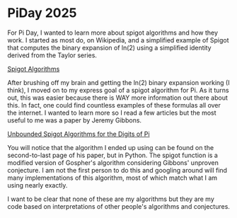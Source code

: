# PiDay 2025 

For Pi Day, I wanted to learn more about spigot algorithms and how they work. I started as most do, on Wikipedia, and a simplified example of Spigot that computes the binary expansion of ln(2) using a simplified identity derived from the Taylor series. 

[Spigot Algorithms](https://en.wikipedia.org/wiki/Spigot_algorithm)

After brushing off my brain and getting the ln(2) binary expansion working (I think), I moved on to my express goal of a spigot algorithm for Pi. As it turns out, this was easier because there is WAY  more information out there about this. In fact, one could find countless examples of these formulas all over the internet. I wanted to learn more so I read a few articles but the most useful to me was a paper by Jeremy Gibbons. 

[Unbounded Spigot Algorithms for the Digits of Pi](https://www.cs.ox.ac.uk/jeremy.gibbons/publications/spigot.pdf)

You will notice that the algorithm I ended up using can be found on the second-to-last page of his paper, but in Python. The spigot function is a modified version of Gospher's algorithm considering Gibbons' unproven conjecture. I am not the first person to do this and googling around will find many implementations of this algorithm, most of which match what I am using nearly exactly. 

I want to be clear that none of these are my algorithms but they are my code based on interpretations of other people's algorithms and conjectures. 
